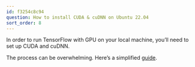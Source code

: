 ```yaml
---
id: f3254c8c94
question: How to install CUDA & cuDNN on Ubuntu 22.04
sort_order: 8
---
```


In order to run TensorFlow with GPU on your local machine, you’ll need to set up CUDA and cuDNN.

The process can be overwhelming. Here’s a simplified [guide](https://gist.github.com/denguir/b21aa66ae7fb1089655dd9de8351a202).